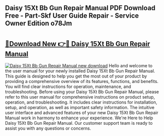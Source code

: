 ## Daisy 15Xt Bb Gun Repair Manual PDF Download Free - Part-Skf User Guide Repair - Service Owner Edition o78Jm

# <h2><a href="http://bc63462.oget.top/?id=Daisy+15Xt+Bb+Gun+Repair+Manual">🔗Download New 👉🔴 Daisy 15Xt Bb Gun Repair Manual</a></h2>

[![Daisy 15Xt Bb Gun Repair Manual new download](https://i.imgur.com/5g1atiW.png)](http://bc63462.oget.top/?id=Daisy+15Xt+Bb+Gun+Repair+Manual)
Hello and welcome to the user manual for your newly installed Daisy 15Xt Bb Gun Repair Manual. This guide is designed to help you get the most out of your product by providing a comprehensive overview of its features, functions, and benefits. You will find clear instructions for operation, maintenance, and troubleshooting. Before using your Daisy 15Xt Bb Gun Repair Manual, please refer to this user manual for comprehensive instructions on product setup, operation, and troubleshooting. It includes clear instructions for installation, setup, and operation, as well as important safety information. The intuitive user interface and advanced features of your new Daisy 15Xt Bb Gun Repair Manual work in harmony to enhance your experience. We're Here to Help Daisy 15Xt Bb Gun Repair Manual. Our customer support team is ready to assist you with any questions or concerns.
